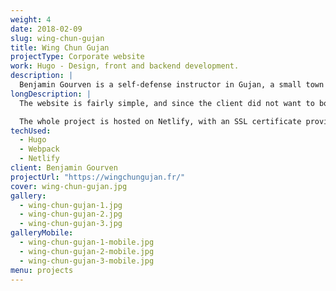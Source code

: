 ```yaml
---
weight: 4
date: 2018-02-09
slug: wing-chun-gujan
title: Wing Chun Gujan
projectType: Corporate website
work: Hugo - Design, front and backend development.
description: |
  Benjamin Gourven is a self-defense instructor in Gujan, a small town in the south west of France. He wanted a website that would present his activities as well as allow him to showcase a few pictures of his martial arts seminars.
longDescription: |
  The website is fairly simple, and since the client did not want to bother with a tedious admin system, we aggreed to use Hugo as a static website generator.

  The whole project is hosted on Netlify, with an SSL certificate provided by Let's Encrypt, and deploys itself automatically from Github.
techUsed:
  - Hugo
  - Webpack
  - Netlify
client: Benjamin Gourven
projectUrl: "https://wingchungujan.fr/"
cover: wing-chun-gujan.jpg
gallery:
  - wing-chun-gujan-1.jpg
  - wing-chun-gujan-2.jpg
  - wing-chun-gujan-3.jpg
galleryMobile:
  - wing-chun-gujan-1-mobile.jpg
  - wing-chun-gujan-2-mobile.jpg
  - wing-chun-gujan-3-mobile.jpg
menu: projects
---
```

